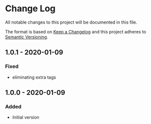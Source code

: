 # Change Log
All notable changes to this project will be documented in this file.

The format is based on [Keep a Changelog](http://keepachangelog.com/)
and this project adheres to [Semantic Versioning](http://semver.org/).

## 1.0.1 - 2020-01-09
### Fixed
- eliminating extra tags

## 1.0.0 - 2020-01-09
### Added
- Initial version